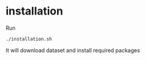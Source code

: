 # installation
Run

```shell
./installation.sh
```
It will download dataset and install required packages